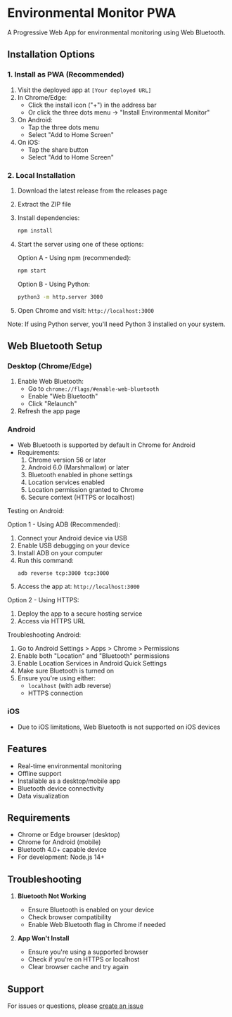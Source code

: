 # Environmental Monitor PWA

A Progressive Web App for environmental monitoring using Web Bluetooth.

## Installation Options

### 1. Install as PWA (Recommended)
1. Visit the deployed app at `[Your deployed URL]`
2. In Chrome/Edge:
   - Click the install icon ("+") in the address bar
   - Or click the three dots menu → "Install Environmental Monitor"
3. On Android:
   - Tap the three dots menu
   - Select "Add to Home Screen"
4. On iOS:
   - Tap the share button
   - Select "Add to Home Screen"

### 2. Local Installation
1. Download the latest release from the releases page
2. Extract the ZIP file
3. Install dependencies:
   ```bash
   npm install
   ```
4. Start the server using one of these options:

   Option A - Using npm (recommended):
   ```bash
   npm start
   ```

   Option B - Using Python:
   ```bash
   python3 -m http.server 3000
   ```

5. Open Chrome and visit: `http://localhost:3000`

Note: If using Python server, you'll need Python 3 installed on your system.

## Web Bluetooth Setup

### Desktop (Chrome/Edge)
1. Enable Web Bluetooth:
   - Go to `chrome://flags/#enable-web-bluetooth`
   - Enable "Web Bluetooth"
   - Click "Relaunch"
2. Refresh the app page

### Android
- Web Bluetooth is supported by default in Chrome for Android
- Requirements:
  1. Chrome version 56 or later
  2. Android 6.0 (Marshmallow) or later
  3. Bluetooth enabled in phone settings
  4. Location services enabled
  5. Location permission granted to Chrome
  6. Secure context (HTTPS or localhost)

Testing on Android:

Option 1 - Using ADB (Recommended):
1. Connect your Android device via USB
2. Enable USB debugging on your device
3. Install ADB on your computer
4. Run this command:
   ```bash
   adb reverse tcp:3000 tcp:3000
   ```
5. Access the app at: `http://localhost:3000`

Option 2 - Using HTTPS:
1. Deploy the app to a secure hosting service
2. Access via HTTPS URL

Troubleshooting Android:
1. Go to Android Settings > Apps > Chrome > Permissions
2. Enable both "Location" and "Bluetooth" permissions
3. Enable Location Services in Android Quick Settings
4. Make sure Bluetooth is turned on
5. Ensure you're using either:
   - `localhost` (with adb reverse)
   - HTTPS connection

### iOS
- Due to iOS limitations, Web Bluetooth is not supported on iOS devices

## Features
- Real-time environmental monitoring
- Offline support
- Installable as a desktop/mobile app
- Bluetooth device connectivity
- Data visualization

## Requirements
- Chrome or Edge browser (desktop)
- Chrome for Android (mobile)
- Bluetooth 4.0+ capable device
- For development: Node.js 14+

## Troubleshooting
1. **Bluetooth Not Working**
   - Ensure Bluetooth is enabled on your device
   - Check browser compatibility
   - Enable Web Bluetooth flag in Chrome if needed

2. **App Won't Install**
   - Ensure you're using a supported browser
   - Check if you're on HTTPS or localhost
   - Clear browser cache and try again

## Support
For issues or questions, please [create an issue](https://github.com/fredperso/environmental-monitor/issues)
